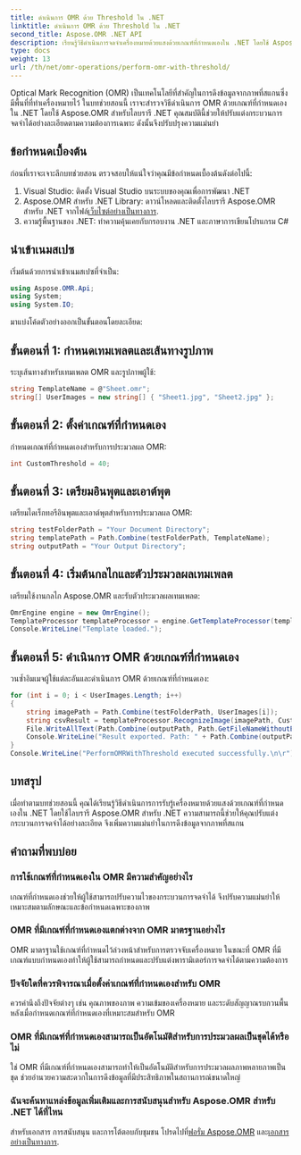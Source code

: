 ```yaml
---
title: ดำเนินการ OMR ด้วย Threshold ใน .NET
linktitle: ดำเนินการ OMR ด้วย Threshold ใน .NET
second_title: Aspose.OMR .NET API
description: เรียนรู้วิธีดำเนินการจดจำเครื่องหมายด้วยแสงด้วยเกณฑ์ที่กำหนดเองใน .NET โดยใช้ Aspose.OMR สำหรับ .NET เพิ่มความแม่นยำของข้อมูลจากภาพที่สแกน!
type: docs
weight: 13
url: /th/net/omr-operations/perform-omr-with-threshold/
---
```

Optical Mark Recognition (OMR) เป็นเทคโนโลยีที่สำคัญในการดึงข้อมูลจากภาพที่สแกนซึ่งมีพื้นที่ที่ทำเครื่องหมายไว้ ในบทช่วยสอนนี้ เราจะสำรวจวิธีดำเนินการ OMR ด้วยเกณฑ์ที่กำหนดเองใน .NET โดยใช้ Aspose.OMR สำหรับไลบรารี .NET คุณสมบัตินี้ช่วยให้ปรับแต่งกระบวนการจดจำได้อย่างละเอียดตามความต้องการเฉพาะ ดังนั้นจึงปรับปรุงความแม่นยำ
## ข้อกำหนดเบื้องต้น
ก่อนที่เราจะเจาะลึกบทช่วยสอน ตรวจสอบให้แน่ใจว่าคุณมีข้อกำหนดเบื้องต้นดังต่อไปนี้:
1. Visual Studio: ติดตั้ง Visual Studio บนระบบของคุณเพื่อการพัฒนา .NET
2.  Aspose.OMR สำหรับ .NET Library: ดาวน์โหลดและติดตั้งไลบรารี Aspose.OMR สำหรับ .NET จากไฟล์[เว็บไซต์อย่างเป็นทางการ](https://releases.aspose.com/omr/net/).
3. ความรู้พื้นฐานของ .NET: ทำความคุ้นเคยกับกรอบงาน .NET และภาษาการเขียนโปรแกรม C#
## นำเข้าเนมสเปซ
เริ่มต้นด้วยการนำเข้าเนมสเปซที่จำเป็น:
```csharp
using Aspose.OMR.Api;
using System;
using System.IO;
```
มาแบ่งโค้ดตัวอย่างออกเป็นขั้นตอนโดยละเอียด:
## ขั้นตอนที่ 1: กำหนดเทมเพลตและเส้นทางรูปภาพ
ระบุเส้นทางสำหรับเทมเพลต OMR และรูปภาพผู้ใช้:
```csharp
string TemplateName = @"Sheet.omr";
string[] UserImages = new string[] { "Sheet1.jpg", "Sheet2.jpg" };
```
## ขั้นตอนที่ 2: ตั้งค่าเกณฑ์ที่กำหนดเอง
กำหนดเกณฑ์ที่กำหนดเองสำหรับการประมวลผล OMR:
```csharp
int CustomThreshold = 40;
```
## ขั้นตอนที่ 3: เตรียมอินพุตและเอาต์พุต
เตรียมไดเร็กทอรีอินพุตและเอาต์พุตสำหรับการประมวลผล OMR:
```csharp
string testFolderPath = "Your Document Directory";
string templatePath = Path.Combine(testFolderPath, TemplateName);
string outputPath = "Your Output Directory";
```
## ขั้นตอนที่ 4: เริ่มต้นกลไกและตัวประมวลผลเทมเพลต
เตรียมใช้งานกลไก Aspose.OMR และรับตัวประมวลผลเทมเพลต:
```csharp
OmrEngine engine = new OmrEngine();
TemplateProcessor templateProcessor = engine.GetTemplateProcessor(templatePath);
Console.WriteLine("Template loaded.");
```
## ขั้นตอนที่ 5: ดำเนินการ OMR ด้วยเกณฑ์ที่กำหนดเอง
วนซ้ำอิมเมจผู้ใช้แต่ละอันและดำเนินการ OMR ด้วยเกณฑ์ที่กำหนดเอง:
```csharp
for (int i = 0; i < UserImages.Length; i++)
{
    string imagePath = Path.Combine(testFolderPath, UserImages[i]);
    string csvResult = templateProcessor.RecognizeImage(imagePath, CustomThreshold).GetCsv();
    File.WriteAllText(Path.Combine(outputPath, Path.GetFileNameWithoutExtension(UserImages[i]) + "_Threshold.csv"), csvResult);
    Console.WriteLine("Result exported. Path: " + Path.Combine(outputPath, Path.GetFileNameWithoutExtension(UserImages[i]) + "_Threshold.csv"));
}
Console.WriteLine("PerformOMRWithThreshold executed successfully.\n\r");
```
## บทสรุป
เมื่อทำตามบทช่วยสอนนี้ คุณได้เรียนรู้วิธีดำเนินการการรับรู้เครื่องหมายด้วยแสงด้วยเกณฑ์ที่กำหนดเองใน .NET โดยใช้ไลบรารี Aspose.OMR สำหรับ .NET ความสามารถนี้ช่วยให้คุณปรับแต่งกระบวนการจดจำได้อย่างละเอียด จึงเพิ่มความแม่นยำในการดึงข้อมูลจากภาพที่สแกน
## คำถามที่พบบ่อย
### การใช้เกณฑ์ที่กำหนดเองใน OMR มีความสำคัญอย่างไร
เกณฑ์ที่กำหนดเองช่วยให้ผู้ใช้สามารถปรับความไวของกระบวนการจดจำได้ จึงปรับความแม่นยำให้เหมาะสมตามลักษณะและข้อกำหนดเฉพาะของภาพ
### OMR ที่มีเกณฑ์ที่กำหนดเองแตกต่างจาก OMR มาตรฐานอย่างไร
OMR มาตรฐานใช้เกณฑ์ที่กำหนดไว้ล่วงหน้าสำหรับการตรวจจับเครื่องหมาย ในขณะที่ OMR ที่มีเกณฑ์แบบกำหนดเองทำให้ผู้ใช้สามารถกำหนดและปรับแต่งพารามิเตอร์การจดจำได้ตามความต้องการ
### ปัจจัยใดที่ควรพิจารณาเมื่อตั้งค่าเกณฑ์ที่กำหนดเองสำหรับ OMR
ควรคำนึงถึงปัจจัยต่างๆ เช่น คุณภาพของภาพ ความเข้มของเครื่องหมาย และระดับสัญญาณรบกวนพื้นหลังเมื่อกำหนดเกณฑ์ที่กำหนดเองที่เหมาะสมสำหรับ OMR
### OMR ที่มีเกณฑ์ที่กำหนดเองสามารถเป็นอัตโนมัติสำหรับการประมวลผลเป็นชุดได้หรือไม่
ใช่ OMR ที่มีเกณฑ์ที่กำหนดเองสามารถทำให้เป็นอัตโนมัติสำหรับการประมวลผลภาพหลายภาพเป็นชุด ช่วยอำนวยความสะดวกในการดึงข้อมูลที่มีประสิทธิภาพในสถานการณ์ขนาดใหญ่
### ฉันจะค้นหาแหล่งข้อมูลเพิ่มเติมและการสนับสนุนสำหรับ Aspose.OMR สำหรับ .NET ได้ที่ไหน
 สำหรับเอกสาร การสนับสนุน และการโต้ตอบกับชุมชน โปรดไปที่[ฟอรั่ม Aspose.OMR](https://forum.aspose.com/c/omr/38) และ[เอกสารอย่างเป็นทางการ](https://reference.aspose.com/omr/net/).